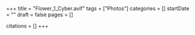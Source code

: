 +++
title = "Flower_1_Cyber.avif"
tags = ["Photos"]
categories = []
startDate = ""
draft = false
pages = []

citations = []
+++
